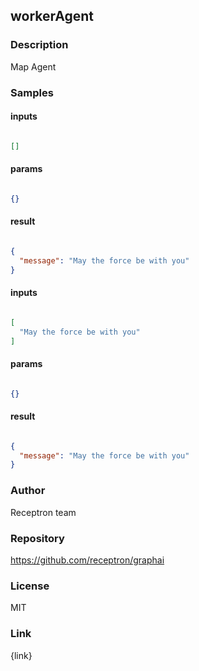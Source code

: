 ## workerAgent

### Description

Map Agent

### Samples

#### inputs

```json

[]

````

#### params

```json

{}

````

#### result

```json

{
  "message": "May the force be with you"
}

````
#### inputs

```json

[
  "May the force be with you"
]

````

#### params

```json

{}

````

#### result

```json

{
  "message": "May the force be with you"
}

````

### Author

Receptron team

### Repository

https://github.com/receptron/graphai


### License

MIT


### Link

{link}